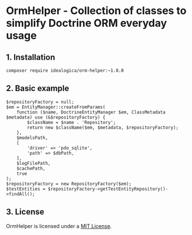 # OrmHelper - Collection of classes to simplify Doctrine ORM everyday usage

## 1. Installation

```
composer require idealogica/orm-helper:~1.0.0
```

## 2. Basic example

```
$repositoryFactory = null;
$em = EntityManager::createFromParams(
    function ($name, DoctrineEntityManager $em, ClassMetadata $metadata) use (&$repositoryFactory) {
        $className = $name . 'Repository';
        return new $className($em, $metadata, $repositoryFactory);
    },
    $modelsPath,
    [
        'driver' => 'pdo_sqlite',
        'path' => $dbPath,
    ],
    $logFilePath,
    $cachePath,
    true
);
$repositoryFactory = new RepositoryFactory($em);
$testEntities = $repositoryFactory->getTestEntityRepository()->findAll();
```

## 3. License

OrmHelper is licensed under a [MIT License](https://opensource.org/licenses/MIT).
